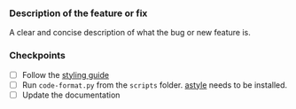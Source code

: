 ### Description of the feature or fix

A clear and concise description of what the bug or new feature is.

### Checkpoints
- [ ] Follow the [styling guide](https://github.com/lvgl/lvgl/blob/master/docs/CODING_STYLE.md)
- [ ] Run `code-format.py` from the `scripts` folder. [astyle](http://astyle.sourceforge.net/install.html) needs to be installed.
- [ ] Update the documentation
